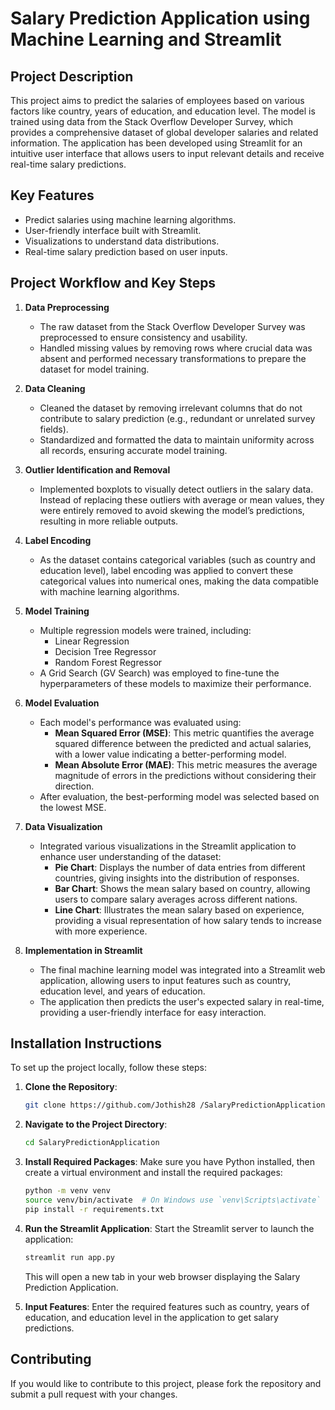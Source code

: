 # Salary Prediction Application using Machine Learning and Streamlit

## Project Description
This project aims to predict the salaries of employees based on various factors like country, years of education, and education level. The model is trained using data from the Stack Overflow Developer Survey, which provides a comprehensive dataset of global developer salaries and related information. The application has been developed using Streamlit for an intuitive user interface that allows users to input relevant details and receive real-time salary predictions.

## Key Features
- Predict salaries using machine learning algorithms.
- User-friendly interface built with Streamlit.
- Visualizations to understand data distributions.
- Real-time salary prediction based on user inputs.

## Project Workflow and Key Steps
1. **Data Preprocessing**
   - The raw dataset from the Stack Overflow Developer Survey was preprocessed to ensure consistency and usability.
   - Handled missing values by removing rows where crucial data was absent and performed necessary transformations to prepare the dataset for model training.

2. **Data Cleaning**
   - Cleaned the dataset by removing irrelevant columns that do not contribute to salary prediction (e.g., redundant or unrelated survey fields).
   - Standardized and formatted the data to maintain uniformity across all records, ensuring accurate model training.

3. **Outlier Identification and Removal**
   - Implemented boxplots to visually detect outliers in the salary data. Instead of replacing these outliers with average or mean values, they were entirely removed to avoid skewing the model’s predictions, resulting in more reliable outputs.

4. **Label Encoding**
   - As the dataset contains categorical variables (such as country and education level), label encoding was applied to convert these categorical values into numerical ones, making the data compatible with machine learning algorithms.

5. **Model Training**
   - Multiple regression models were trained, including:
     - Linear Regression
     - Decision Tree Regressor
     - Random Forest Regressor
   - A Grid Search (GV Search) was employed to fine-tune the hyperparameters of these models to maximize their performance.

6. **Model Evaluation**
   - Each model's performance was evaluated using:
     - **Mean Squared Error (MSE)**: This metric quantifies the average squared difference between the predicted and actual salaries, with a lower value indicating a better-performing model.
     - **Mean Absolute Error (MAE)**: This metric measures the average magnitude of errors in the predictions without considering their direction.
   - After evaluation, the best-performing model was selected based on the lowest MSE.

7. **Data Visualization**
   - Integrated various visualizations in the Streamlit application to enhance user understanding of the dataset:
     - **Pie Chart**: Displays the number of data entries from different countries, giving insights into the distribution of responses.
     - **Bar Chart**: Shows the mean salary based on country, allowing users to compare salary averages across different nations.
     - **Line Chart**: Illustrates the mean salary based on experience, providing a visual representation of how salary tends to increase with more experience.

8. **Implementation in Streamlit**
   - The final machine learning model was integrated into a Streamlit web application, allowing users to input features such as country, education level, and years of education.
   - The application then predicts the user's expected salary in real-time, providing a user-friendly interface for easy interaction.

## Installation Instructions
To set up the project locally, follow these steps:

1. **Clone the Repository**:
   ```bash
   git clone https://github.com/Jothish28 /SalaryPredictionApplication.git
   ```

2. **Navigate to the Project Directory**:
   ```bash
   cd SalaryPredictionApplication
   ```

3. **Install Required Packages**:
   Make sure you have Python installed, then create a virtual environment and install the required packages:
   ```bash
   python -m venv venv
   source venv/bin/activate  # On Windows use `venv\Scripts\activate`
   pip install -r requirements.txt
   ```

4. **Run the Streamlit Application**:
   Start the Streamlit server to launch the application:
   ```bash
   streamlit run app.py
   ```
   This will open a new tab in your web browser displaying the Salary Prediction Application.

5. **Input Features**:
   Enter the required features such as country, years of education, and education level in the application to get salary predictions.

## **Contributing**
If you would like to contribute to this project, please fork the repository and submit a pull request with your changes.
